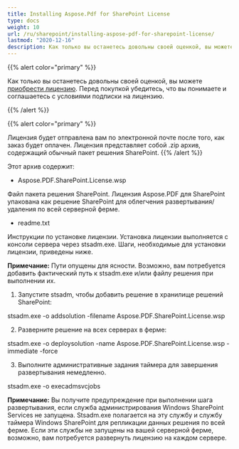 ```yaml
---
title: Installing Aspose.Pdf for SharePoint License
type: docs
weight: 10
url: /ru/sharepoint/installing-aspose-pdf-for-sharepoint-license/
lastmod: "2020-12-16"
description: Как только вы останетесь довольны своей оценкой, вы можете приобрести лицензию на PDF SharePoint API и следовать инструкциям по установке, чтобы применить ее.
---
```


{{% alert color="primary" %}}

Как только вы останетесь довольны своей оценкой, вы можете [приобрести лицензию](https://purchase.aspose.com/buy). Перед покупкой убедитесь, что вы понимаете и соглашаетесь с условиями подписки на лицензию.

{{% /alert %}}

{{% alert color="primary" %}}

Лицензия будет отправлена вам по электронной почте после того, как заказ будет оплачен. Лицензия представляет собой .zip архив, содержащий обычный пакет решения SharePoint.
{{% /alert %}}

Этот архив содержит:

- Aspose.PDF.SharePoint.License.wsp

Файл пакета решения SharePoint. Лицензия Aspose.PDF для SharePoint упакована как решение SharePoint для облегчения развертывания/удаления по всей серверной ферме.

- readme.txt

Инструкции по установке лицензии.
 Установка лицензии выполняется с консоли сервера через stsadm.exe. Шаги, необходимые для установки лицензии, приведены ниже.

**Примечание:** Пути опущены для ясности. Возможно, вам потребуется добавить фактический путь к stsadm.exe и/или файлу решения при выполнении их.

1. Запустите stsadm, чтобы добавить решение в хранилище решений SharePoint:

stsadm.exe -o addsolution -filename Aspose.PDF.SharePoint.License.wsp

2. Разверните решение на всех серверах в ферме:

stsadm.exe -o deploysolution -name Aspose.PDF.SharePoint.License.wsp -immediate -force

3. Выполните административные задания таймера для завершения развертывания немедленно.

stsadm.exe -o execadmsvcjobs

**Примечание:** Вы получите предупреждение при выполнении шага развертывания, если служба администрирования Windows SharePoint Services не запущена. Stsadm.exe полагается на эту службу и службу таймера Windows SharePoint для репликации данных решения по всей ферме. Если эти службы не запущены на вашей серверной ферме, возможно, вам потребуется развернуть лицензию на каждом сервере.